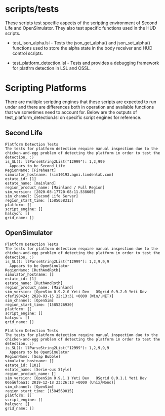 # scripts/tests

These scripts test specific aspects of the scripting environment of
Second Life and OpenSimulator.  They also test specific functions used
in the HUD scripts.

* test_json_alpha.lsl - Tests the json_get_alpha() and json_set_alpha()
  functions used to store the alpha state in the body receiver and HUD
  control scripts.

* test_platform_detection.lsl - Tests and provides a debugging framework
  for platfrm detection in LSL and OSSL.


# Scripting Platforms

There are multiple scripting engines that these scripts are expected to
run under and there are differences both in operation and available
functions that we sometimes need to account for.  Below are the outputs of
test_platform_detection.lsl on specific script engines for reference.

## Second Life

    Platform Detection Tests
    The tests for platform detection require manual inspection due to the chicken-and-egg problem of detecting the platform in order to test the detection. :)
    is_SL(): llParseString2List("12999"): 1,2,999
      Appears to be Second Life
    RegionName: [Fireheart]
    simulator_hostname: [sim10193.agni.lindenlab.com]
    estate_id: [1]
    estate_name: [mainland]
    region_product_name: [Mainland / Full Region]
    sim_version: [2020-03-17T20:08:11.538605]
    sim_channel: [Second Life Server]
    region_start_time: [1585058313]
    platform: []
    script_engine: []
    halcyon: []
    grid_name: []


## OpenSimulator

    Platform Detection Tests
    The tests for platform detection require manual inspection due to the chicken-and-egg problem of detecting the platform in order to test the detection. :)
    is_SL(): llParseString2List("12999"): 1,2,9,9,9
      Appears to be OpenSimulator
    RegionName: [RuthAndRoth]
    simulator_hostname: []
    estate_id: [1]
    estate_name: [RuthAndRoth]
    region_product_name: [Mainland]
    sim_version: [OpenSim 0.9.2.0 Yeti Dev   OSgrid 0.9.2.0 Yeti Dev   cfef190424: 2020-03-15 22:13:31 +0000 (Win/.NET)]
    sim_channel: [OpenSim]
    region_start_time: [1585226930]
    platform: []
    script_engine: []
    halcyon: []
    grid_name: []

    Platform Detection Tests
    The tests for platform detection require manual inspection due to the chicken-and-egg problem of detecting the platform in order to test the detection. :)
    is_SL(): llParseString2List("12999"): 1,2,9,9,9
      Appears to be OpenSimulator
    RegionName: [Soap Bubble]
    simulator_hostname: []
    estate_id: [101]
    estate_name: [Serie-ous Style]
    region_product_name: []
    sim_version: [OpenSim 0.9.1.1 Yeti Dev   OSgrid 0.9.1.1 Yeti Dev   066a6fbaa1: 2019-12-18 23:26:13 +0000 (Unix/Mono)]
    sim_channel: [OpenSim]
    region_start_time: [1584569015]
    platform: []
    script_engine: []
    halcyon: []
    grid_name: []
